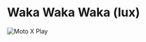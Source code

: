 Waka Waka Waka (lux)
===========================================



![Moto X Play](https://cdn2.gsmarena.com/vv/pics/motorola/moto-x-play-1.jpg "Moto X Play")
